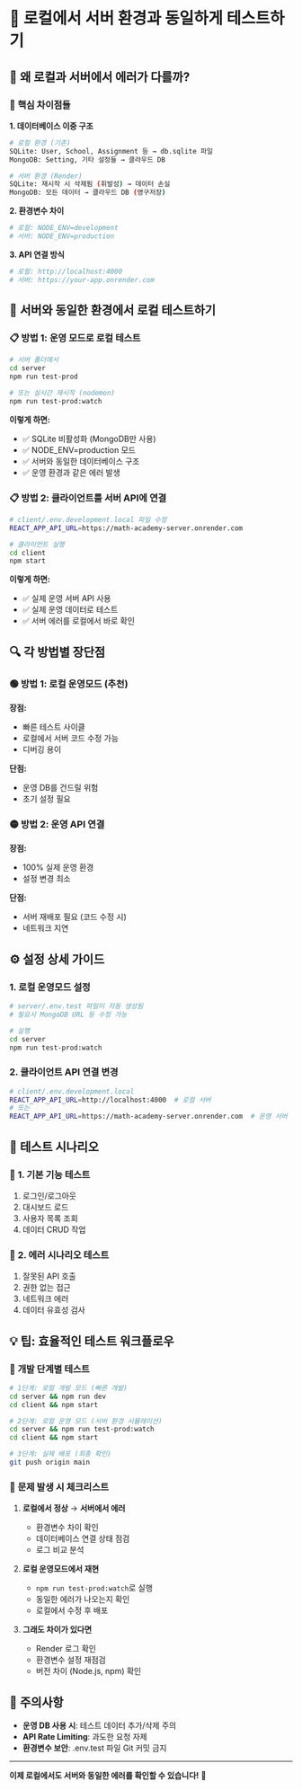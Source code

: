 # 🧪 로컬에서 서버 환경과 동일하게 테스트하기

## 🤔 **왜 로컬과 서버에서 에러가 다를까?**

### 🔴 **핵심 차이점들**

**1. 데이터베이스 이중 구조**
```bash
# 로컬 환경 (기존)
SQLite: User, School, Assignment 등 → db.sqlite 파일
MongoDB: Setting, 기타 설정들 → 클라우드 DB

# 서버 환경 (Render)
SQLite: 재시작 시 삭제됨 (휘발성) → 데이터 손실
MongoDB: 모든 데이터 → 클라우드 DB (영구저장)
```

**2. 환경변수 차이**
```bash
# 로컬: NODE_ENV=development
# 서버: NODE_ENV=production
```

**3. API 연결 방식**
```bash
# 로컬: http://localhost:4000
# 서버: https://your-app.onrender.com
```

## 🚀 **서버와 동일한 환경에서 로컬 테스트하기**

### 📋 **방법 1: 운영 모드로 로컬 테스트**

```bash
# 서버 폴더에서
cd server
npm run test-prod

# 또는 실시간 재시작 (nodemon)
npm run test-prod:watch
```

**이렇게 하면:**
- ✅ SQLite 비활성화 (MongoDB만 사용)
- ✅ NODE_ENV=production 모드
- ✅ 서버와 동일한 데이터베이스 구조
- ✅ 운영 환경과 같은 에러 발생

### 📋 **방법 2: 클라이언트를 서버 API에 연결**

```bash
# client/.env.development.local 파일 수정
REACT_APP_API_URL=https://math-academy-server.onrender.com

# 클라이언트 실행
cd client
npm start
```

**이렇게 하면:**
- ✅ 실제 운영 서버 API 사용
- ✅ 실제 운영 데이터로 테스트
- ✅ 서버 에러를 로컬에서 바로 확인

## 🔍 **각 방법별 장단점**

### 🟢 **방법 1: 로컬 운영모드 (추천)**

**장점:**
- 빠른 테스트 사이클
- 로컬에서 서버 코드 수정 가능
- 디버깅 용이

**단점:**
- 운영 DB를 건드릴 위험
- 초기 설정 필요

### 🟡 **방법 2: 운영 API 연결**

**장점:**
- 100% 실제 운영 환경
- 설정 변경 최소

**단점:**
- 서버 재배포 필요 (코드 수정 시)
- 네트워크 지연

## ⚙️ **설정 상세 가이드**

### 1. 로컬 운영모드 설정

```bash
# server/.env.test 파일이 자동 생성됨
# 필요시 MongoDB URL 등 수정 가능

# 실행
cd server
npm run test-prod:watch
```

### 2. 클라이언트 API 연결 변경

```bash
# client/.env.development.local
REACT_APP_API_URL=http://localhost:4000  # 로컬 서버
# 또는
REACT_APP_API_URL=https://math-academy-server.onrender.com  # 운영 서버
```

## 🐛 **테스트 시나리오**

### 📝 **1. 기본 기능 테스트**
1. 로그인/로그아웃
2. 대시보드 로드
3. 사용자 목록 조회
4. 데이터 CRUD 작업

### 📝 **2. 에러 시나리오 테스트**
1. 잘못된 API 호출
2. 권한 없는 접근
3. 네트워크 에러
4. 데이터 유효성 검사

## 💡 **팁: 효율적인 테스트 워크플로우**

### 🔄 **개발 단계별 테스트**

```bash
# 1단계: 로컬 개발 모드 (빠른 개발)
cd server && npm run dev
cd client && npm start

# 2단계: 로컬 운영 모드 (서버 환경 시뮬레이션)
cd server && npm run test-prod:watch
cd client && npm start

# 3단계: 실제 배포 (최종 확인)
git push origin main
```

### 🎯 **문제 발생 시 체크리스트**

1. **로컬에서 정상** → **서버에서 에러**
   - 환경변수 차이 확인
   - 데이터베이스 연결 상태 점검
   - 로그 비교 분석

2. **로컬 운영모드에서 재현**
   - `npm run test-prod:watch`로 실행
   - 동일한 에러가 나오는지 확인
   - 로컬에서 수정 후 배포

3. **그래도 차이가 있다면**
   - Render 로그 확인
   - 환경변수 설정 재점검
   - 버전 차이 (Node.js, npm) 확인

## 🚨 **주의사항**

- **운영 DB 사용 시**: 테스트 데이터 추가/삭제 주의
- **API Rate Limiting**: 과도한 요청 자제
- **환경변수 보안**: .env.test 파일 Git 커밋 금지

---

**이제 로컬에서도 서버와 동일한 에러를 확인할 수 있습니다!** 🎉